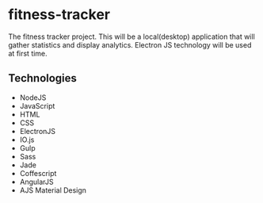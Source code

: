 # fitness-tracker
The fitness tracker project. This will be a local(desktop) application that will gather statistics and display analytics. Electron JS technology will be used at first time.
<h2>Technologies</h2>
<ul>
  <li>NodeJS</li>
  <li>JavaScript</li>
  <li>HTML</li>
  <li>CSS</li>
  <li>ElectronJS</li>
  <li>IO.js</li>
  <li>Gulp</li>
  <li>Sass</li>
  <li>Jade</li>
  <li>Coffescript</li>
  <li>AngularJS</li>
  <li>AJS Material Design</li>
</ul>
